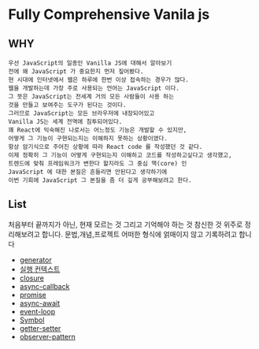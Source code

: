 # Fully Comprehensive Vanila js 

## WHY

```
우선 JavaScript의 일종인 Vanilla JS에 대해서 알아보기 
전에 왜 JavaScript 가 중요한지 먼저 짚어봤다. 
현 시대에 인터넷에서 웹은 하루에 한번 이상 접속하는 경우가 많다.
웹을 개발하는데 가장 주로 사용되는 언어는 JavaScript 이다.
그 뜻은 JavaScript는 전세계 거의 모든 사람들이 사용 하는
것을 만들고 보여주는 도구가 된다는 것이다.
그러므로 JavaScript는 모든 브라우저에 내장되어있고
Vanilla JS는 세계 전역에 침투되어있다.
꽤 React에 익숙해진 나로서는 어느정도 기능은 개발할 수 있지만,
어떻게 그 기능이 구현되는지는 이해하지 못하는 상황이였다.
항상 암기식으로 주어진 상황에 따라 React code 를 작성했던 것 같다. 
이제 정확히 그 기능이 어떻게 구현되는지 이해하고 코드를 작성하고싶다고 생각했고,
트렌드에 맞춰 프레임워크가 변한다 할지라도 그 중심 핵(core) 인
JavaScript 에 대한 본질은 흔들리면 안된다고 생각하기에
이번 기회에 JavaScript 그 본질을 좀 더 깊게 공부해보려고 한다.
```



## List

처음부터 끝까지가 아닌, 현재 모르는 것 그리고 기억해야 하는 것 참신한 것 위주로 정리해보려고 합니다.
문법,개념,프로젝트 어떠한 형식에 얽매이지 않고 기록하려고 합니다 

- [generator](https://github.com/ChanhyukPark-Tech/Fully-Comprehensive-Vanila-js/tree/main/generator)
- [실행 컨텍스트](https://github.com/ChanhyukPark-Tech/Fully-Comprehensive-Vanila-js/tree/main/execution-context)
- [closure](https://github.com/ChanhyukPark-Tech/Fully-Comprehensive-Vanila-js/tree/main/closure)
- [async-callback](https://github.com/ChanhyukPark-Tech/Fully-Comprehensive-Vanila-js/tree/main/async-callback)
- [promise](https://github.com/ChanhyukPark-Tech/Fully-Comprehensive-Vanila-js/tree/main/promise)
- [async-await](https://github.com/ChanhyukPark-Tech/Fully-Comprehensive-Vanila-js/tree/main/async-await)
- [event-loop](https://github.com/ChanhyukPark-Tech/Fully-Comprehensive-Vanila-js/tree/main/event-loop)
- [Symbol](https://github.com/ChanhyukPark-Tech/Fully-Comprehensive-Vanila-js/tree/main/Symbol)
- [getter-setter](https://github.com/ChanhyukPark-Tech/Fully-Comprehensive-Vanila-js/tree/main/getter-setter)
- [observer-pattern](https://github.com/ChanhyukPark-Tech/Fully-Comprehensive-Vanila-js/tree/main/observer-pattern)


